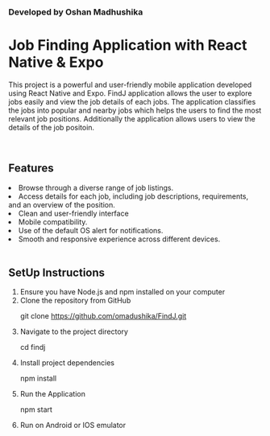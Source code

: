 ### Developed by Oshan Madhushika

# Job Finding Application with React Native & Expo

This project is a powerful and user-friendly mobile application developed using React Native and Expo. FindJ application allows the user to explore jobs easily and view the job details of each jobs. The application classifies the jobs into popular and nearby jobs which helps the users to find the most relevant job positions. Additionally the application allows users to view the details of the job positoin.

<br/>


## Features

<li>Browse through a diverse range of job listings.</li>
<li>Access details for each job, including job descriptions, requirements, and an overview of the position.</li>
<li>Clean and user-friendly interface</li>
<li>Mobile compatibility.</li>
<li>Use of the default OS alert for notifications.</li>
<li>Smooth and responsive experience across different devices.</li>


<br/>

## SetUp Instructions

<ol>
   <li>Ensure you have Node.js and npm installed on your computer</li>
  <li>Clone the repository from GitHub

   git clone https://github.com/omadushika/FindJ.git
  </li>
   
   <li>Navigate to the project directory
   
   cd findj
   </li>
   <li>
    Install project dependencies

npm install
   </li>
   <li> Run the Application
   
   npm start</li>
   <li>Run on Android or IOS emulator</li>
</ol>
